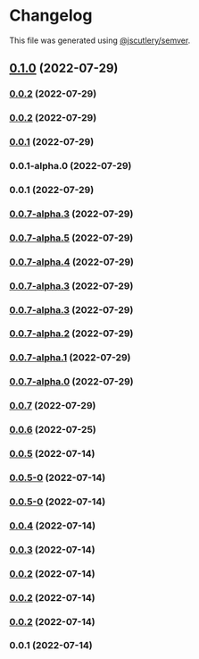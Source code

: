 # Changelog

This file was generated using [@jscutlery/semver](https://github.com/jscutlery/semver).

## [0.1.0](https://github.com/yurikrupnik/nx-go-playground/compare/go-fiber-helpers-0.0.1...go-fiber-helpers-0.1.0) (2022-07-29)

### [0.0.2](https://github.com/yurikrupnik/nx-go-playground/compare/go-fiber-helpers-0.0.1...go-fiber-helpers-0.0.2) (2022-07-29)

### [0.0.2](https://github.com/yurikrupnik/nx-go-playground/compare/go-fiber-helpers-0.0.1...go-fiber-helpers-0.0.2) (2022-07-29)

### [0.0.1](https://github.com/yurikrupnik/nx-go-playground/compare/go-fiber-helpers-0.0.1-alpha.0...go-fiber-helpers-0.0.1) (2022-07-29)

### 0.0.1-alpha.0 (2022-07-29)

### 0.0.1 (2022-07-29)

### [0.0.7-alpha.3](https://github.com/yurikrupnik/nx-go-playground/compare/go-fiber-helpers-0.0.7-alpha.2...go-fiber-helpers-0.0.7-alpha.3) (2022-07-29)

### [0.0.7-alpha.5](https://github.com/yurikrupnik/nx-go-playground/compare/go-fiber-helpers-0.0.7-alpha.4...go-fiber-helpers-0.0.7-alpha.5) (2022-07-29)

### [0.0.7-alpha.4](https://github.com/yurikrupnik/nx-go-playground/compare/go-fiber-helpers-0.0.7-alpha.3...go-fiber-helpers-0.0.7-alpha.4) (2022-07-29)

### [0.0.7-alpha.3](https://github.com/yurikrupnik/nx-go-playground/compare/go-fiber-helpers-0.0.7-alpha.2...go-fiber-helpers-0.0.7-alpha.3) (2022-07-29)

### [0.0.7-alpha.3](https://github.com/yurikrupnik/nx-go-playground/compare/go-fiber-helpers-0.0.7-alpha.2...go-fiber-helpers-0.0.7-alpha.3) (2022-07-29)

### [0.0.7-alpha.2](https://github.com/yurikrupnik/nx-go-playground/compare/go-fiber-helpers-0.0.7-alpha.1...go-fiber-helpers-0.0.7-alpha.2) (2022-07-29)

### [0.0.7-alpha.1](https://github.com/yurikrupnik/nx-go-playground/compare/go-fiber-helpers-0.0.7-alpha.0...go-fiber-helpers-0.0.7-alpha.1) (2022-07-29)

### [0.0.7-alpha.0](https://github.com/yurikrupnik/nx-go-playground/compare/go-fiber-helpers-0.0.6...go-fiber-helpers-0.0.7-alpha.0) (2022-07-29)

### [0.0.7](https://github.com/yurikrupnik/nx-go-playground/compare/go-fiber-helpers-0.0.6...go-fiber-helpers-0.0.7) (2022-07-29)

### [0.0.6](https://github.com/yurikrupnik/nx-go-playground/compare/go-fiber-helpers-0.0.5...go-fiber-helpers-0.0.6) (2022-07-25)

### [0.0.5](https://github.com/yurikrupnik/nx-go-playground/compare/go-fiber-helpers-0.0.5-0...go-fiber-helpers-0.0.5) (2022-07-14)

### [0.0.5-0](https://github.com/yurikrupnik/nx-go-playground/compare/go-fiber-helpers-0.0.5-0...go-fiber-helpers-0.0.5-0) (2022-07-14)

### [0.0.5-0](https://github.com/yurikrupnik/nx-go-playground/compare/go-fiber-helpers-0.0.4...go-fiber-helpers-0.0.5-0) (2022-07-14)

### [0.0.4](https://github.com/yurikrupnik/nx-go-playground/compare/go-fiber-helpers-0.0.3...go-fiber-helpers-0.0.4) (2022-07-14)

### [0.0.3](https://github.com/yurikrupnik/nx-go-playground/compare/go-fiber-helpers-0.0.2...go-fiber-helpers-0.0.3) (2022-07-14)

### [0.0.2](https://github.com/yurikrupnik/nx-go-playground/compare/go-fiber-helpers-0.0.1...go-fiber-helpers-0.0.2) (2022-07-14)

### [0.0.2](https://github.com/yurikrupnik/nx-go-playground/compare/go-fiber-helpers-0.0.1...go-fiber-helpers-0.0.2) (2022-07-14)

### [0.0.2](https://github.com/yurikrupnik/nx-go-playground/compare/go-fiber-helpers-0.0.1...go-fiber-helpers-0.0.2) (2022-07-14)

### 0.0.1 (2022-07-14)
